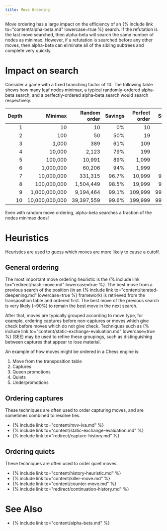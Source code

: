 ```yaml
---
title: Move Ordering
---
```

Move ordering has a large impact on the efficiency of an {% include link to="content/alpha-beta.md" lowercase=true %} search.
If the refutation is the last move searched, then alpha-beta will search the same number of nodes as minimax.
However, if a refutation is searched before any other moves, then alpha-beta can eliminate all of the sibling subtrees and complete very quickly.

# Impact on search

Consider a game with a fixed branching factor of 10.
The following table shows how many leaf nodes minimax, a typical randomly-ordered alpha-beta search, and a perfectly-ordered alpha-beta search would search respectively.

Depth | Minimax        | Random order  | Savings | Perfect order | Savings
-----:| --------------:| ------------: | -------:| -------------:| ------:
    1 |             10 |            10 |      0% |            10 | 0%
    2 |            100 |            50 |     50% |            19 | 81%
    3 |          1,000 |           389 |     61% |           109 | 89%
    4 |         10,000 |         2,123 |     79% |           199 | 98%
    5 |        100,000 |        10,991 |     89% |         1,099 | 98.9%
    6 |      1,000,000 |        60,206 |     94% |         1,999 | 99.8%
    7 |     10,000,000 |       331,315 |   96.7% |        10,999 | 99.89%
    8 |    100,000,000 |     1,504,449 |   98.5% |        19,999 | 99.98%
    9 |  1,000,000,000 |     9,194,464 |   99.1% |       109,999 | 99.989%
   10 | 10,000,000,000 |    39,397,559 |   99.6% |       199,999 | 99.998%

Even with random move ordering, alpha-beta searches a fraction of the nodes minimax does!

# Heuristics

Heuristics are used to guess which moves are more likely to cause a cutoff.

## General ordering

The most important move ordering heuristic is the {% include link to="redirect/hash-move.md" lowercase=true %}.
The best move from a previous search of the position (in an {% include link to="content/iterated-deepening.md" lowercase=true %} framework) is retrieved from the transposition table and ordered first.
The best move of the previous search is very likely (~90%) to remain the best move in the next search.

After that, moves are typically grouped according to move type, for example, ordering captures before non-captures or moves which give check before moves which do not give check.
Techniques such as {% include link to="content/static-exchange-evaluation.md" lowercase=true %} (SEE) may be used to refine these groupings, such as distinguishing between captures that appear to lose material.

An example of how moves might be ordered in a Chess engine is:

1. Move from the transposition table
2. Captures
3. Queen promotions
4. Quiets
5. Underpromotions

## Ordering captures

These techniques are often used to order capturing moves, and are sometimes combined to resolve ties.

- {% include link to="content/mvv-lva.md" %}
- {% include link to="content/static-exchange-evaluation.md" %}
- {% include link to="redirect/capture-history.md" %}

## Ordering quiets

These techniques are often used to order quiet moves.

- {% include link to="content/history-heuristic.md" %}
- {% include link to="content/killer-move.md" %}
- {% include link to="content/counter-move.md" %}
- {% include link to="redirect/continuation-history.md" %}

# See Also

- {% include link to="content/alpha-beta.md" %}
